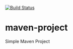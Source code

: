 [![Build Status](https://dev.azure.com/abdullahabro/test123/_apis/build/status/abdullah8554.hello-world?branchName=master)](https://dev.azure.com/abdullahabro/test123/_build/latest?definitionId=2&branchName=master)
# maven-project

Simple Maven Project
